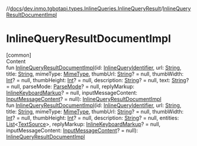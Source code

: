 //[docs](../../index.md)/[dev.inmo.tgbotapi.types.InlineQueries.InlineQueryResult](index.md)/[InlineQueryResultDocumentImpl](-inline-query-result-document-impl.md)



# InlineQueryResultDocumentImpl  
[common]  
Content  
fun [InlineQueryResultDocumentImpl](-inline-query-result-document-impl.md)(id: [InlineQueryIdentifier](../dev.inmo.tgbotapi.types/index.md#%5Bdev.inmo.tgbotapi.types%2FInlineQueryIdentifier%2F%2F%2FPointingToDeclaration%2F%5D%2FClasslikes%2F625018081), url: [String](https://kotlinlang.org/api/latest/jvm/stdlib/kotlin/-string/index.html), title: [String](https://kotlinlang.org/api/latest/jvm/stdlib/kotlin/-string/index.html), mimeType: [MimeType](../dev.inmo.tgbotapi.utils/-mime-type/index.md), thumbUrl: [String](https://kotlinlang.org/api/latest/jvm/stdlib/kotlin/-string/index.html)? = null, thumbWidth: [Int](https://kotlinlang.org/api/latest/jvm/stdlib/kotlin/-int/index.html)? = null, thumbHeight: [Int](https://kotlinlang.org/api/latest/jvm/stdlib/kotlin/-int/index.html)? = null, description: [String](https://kotlinlang.org/api/latest/jvm/stdlib/kotlin/-string/index.html)? = null, text: [String](https://kotlinlang.org/api/latest/jvm/stdlib/kotlin/-string/index.html)? = null, parseMode: [ParseMode](../dev.inmo.tgbotapi.types.ParseMode/-parse-mode/index.md)? = null, replyMarkup: [InlineKeyboardMarkup](../dev.inmo.tgbotapi.types.buttons/-inline-keyboard-markup/index.md)? = null, inputMessageContent: [InputMessageContent](../dev.inmo.tgbotapi.types.InlineQueries.abstracts/-input-message-content/index.md)? = null): [InlineQueryResultDocumentImpl](-inline-query-result-document-impl/index.md)  
fun [InlineQueryResultDocumentImpl](-inline-query-result-document-impl.md)(id: [InlineQueryIdentifier](../dev.inmo.tgbotapi.types/index.md#%5Bdev.inmo.tgbotapi.types%2FInlineQueryIdentifier%2F%2F%2FPointingToDeclaration%2F%5D%2FClasslikes%2F625018081), url: [String](https://kotlinlang.org/api/latest/jvm/stdlib/kotlin/-string/index.html), title: [String](https://kotlinlang.org/api/latest/jvm/stdlib/kotlin/-string/index.html), mimeType: [MimeType](../dev.inmo.tgbotapi.utils/-mime-type/index.md), thumbUrl: [String](https://kotlinlang.org/api/latest/jvm/stdlib/kotlin/-string/index.html)? = null, thumbWidth: [Int](https://kotlinlang.org/api/latest/jvm/stdlib/kotlin/-int/index.html)? = null, thumbHeight: [Int](https://kotlinlang.org/api/latest/jvm/stdlib/kotlin/-int/index.html)? = null, description: [String](https://kotlinlang.org/api/latest/jvm/stdlib/kotlin/-string/index.html)? = null, entities: [List](https://kotlinlang.org/api/latest/jvm/stdlib/kotlin.collections/-list/index.html)<[TextSource](../dev.inmo.tgbotapi.CommonAbstracts/-text-source/index.md)>, replyMarkup: [InlineKeyboardMarkup](../dev.inmo.tgbotapi.types.buttons/-inline-keyboard-markup/index.md)? = null, inputMessageContent: [InputMessageContent](../dev.inmo.tgbotapi.types.InlineQueries.abstracts/-input-message-content/index.md)? = null): [InlineQueryResultDocumentImpl](-inline-query-result-document-impl/index.md)  



